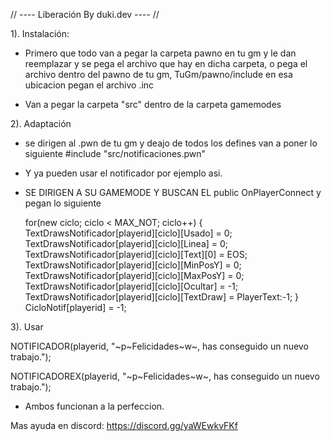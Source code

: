 // ---- Liberación By duki.dev ---- //


1). Instalación:

- Primero que todo van a pegar la carpeta pawno en tu gm y le dan reemplazar y se pega el archivo que hay en dicha carpeta, o pega el archivo dentro del pawno de tu gm, TuGm/pawno/include en esa ubicacion pegan el archivo .inc

- Van a pegar la carpeta "src" dentro de la carpeta gamemodes

2). Adaptación

- se dirigen al .pwn de tu gm y deajo de todos los defines van a poner lo siguiente   	#include "src/notificaciones.pwn"

- Y ya pueden usar el notificador por ejemplo asi.

- SE DIRIGEN A SU GAMEMODE Y BUSCAN EL public OnPlayerConnect y pegan lo siguiente


    for(new ciclo; ciclo < MAX_NOT; ciclo++)
    {
        TextDrawsNotificador[playerid][ciclo][Usado] = 0;
        TextDrawsNotificador[playerid][ciclo][Linea] = 0;
        TextDrawsNotificador[playerid][ciclo][Text][0] = EOS;
        TextDrawsNotificador[playerid][ciclo][MinPosY] = 0;
        TextDrawsNotificador[playerid][ciclo][MaxPosY] = 0;
        TextDrawsNotificador[playerid][ciclo][Ocultar] = -1;
        TextDrawsNotificador[playerid][ciclo][TextDraw] = PlayerText:-1;
    }
    CicloNotif[playerid] = -1;

3). Usar

NOTIFICADOR(playerid, "~p~Felicidades~w~, has conseguido un nuevo trabajo.");

NOTIFICADOREX(playerid, "~p~Felicidades~w~, has conseguido un nuevo trabajo.");

- Ambos funcionan a la perfeccion.



Mas ayuda en discord: https://discord.gg/yaWEwkvFKf
